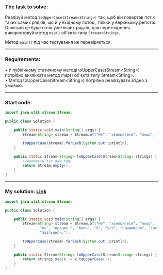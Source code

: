 ### **The task to solve:**  

Реалізуй метод `toUpperCase(Stream<String>)` так, щоб він повертав потік таких самих рядків, що й у вхідному потоці, тільки у верхньому регістрі.  
Оскільки це буде потік уже інших рядків, для перетворення використовуй метод `map()` об'єкта типу `Stream<String>`.

Метод `main()` під час тестування не перевіряється.

---

### **Requirements:**  

• У публічному статичному методі toUpperCase(Stream\<String>) потрібно викликати метод map() об'єкта типу Stream\<String>.  
• Метод toUpperCase(Stream\<String>) потрібно реалізувати згідно з умовою.

---

### **Start code:**  

```java
import java.util.stream.Stream;

public class Solution {

    public static void main(String[] args) {
        Stream<String> stream = Stream.of("Не", "хвилюйтеся", "якщо", "щось", "не", "працює.", "Коли", "б", "усе", "працювало", "вас", "би", "звільнили.");

        toUpperCase(stream).forEach(System.out::println);
    }

    public static Stream<String> toUpperCase(Stream<String> strings) {
        //напишіть тут ваш код
        return Stream.empty();
    }
}
```

---

### **My solution: [Link](./src/Solution.java)**  

```java
import java.util.stream.Stream;

public class Solution {

    public static void main(String[] args) {
        Stream<String> stream = Stream.of("Не", "хвилюйтеся", "якщо", "щось", 
                "не", "працює.", "Коли", "б", "усе", "працювало", "вас", "би", 
                "звільнили.");

        toUpperCase(stream).forEach(System.out::println);
    }

    public static Stream<String> toUpperCase(Stream<String> strings) {
        return strings.map(x -> x.toUpperCase());
    }
}
```
